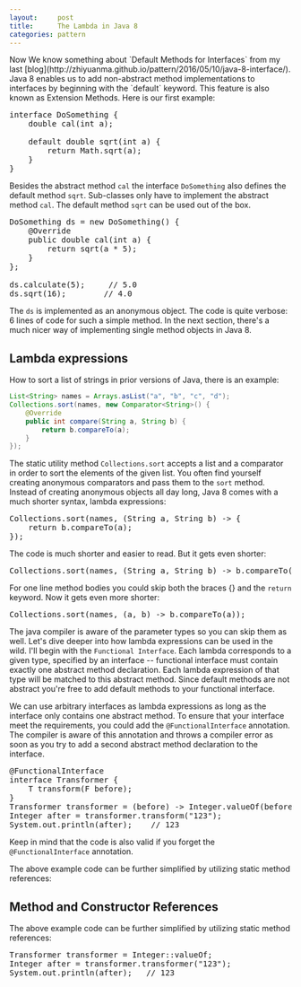 ```yaml
---
layout:     post
title:      The Lambda in Java 8
categories: pattern
---
```


<link rel="stylesheet" type="text/css" href="/js/prettify/css/github.css" />
Now We know something about `Default Methods for Interfaces` from my last [blog](http://zhiyuanma.github.io/pattern/2016/05/10/java-8-interface/).
Java 8 enables us to add non-abstract method implementations to interfaces by beginning with the `default` keyword. This feature is also known as Extension Methods. Here is our first example:

<pre class="prettyprint">
interface DoSomething {
    double cal(int a);

    default double sqrt(int a) {
        return Math.sqrt(a);
    }
}
</pre>

Besides the abstract method `cal` the interface `DoSomething` also defines the default method `sqrt`. 
Sub-classes only have to implement the abstract method `cal`. The default method `sqrt` can be used out of the box.

<pre class="prettyprint">
DoSomething ds = new DoSomething() {
    @Override
    public double cal(int a) {
        return sqrt(a * 5);
    }
};

ds.calculate(5);     // 5.0
ds.sqrt(16);        // 4.0
</pre>

The `ds` is implemented as an anonymous object. The code is quite verbose: 6 lines of code for such a simple method. 
In the next section, there's a much nicer way of implementing single method objects in Java 8.

## Lambda expressions
How to sort a list of strings in prior versions of Java, there is an example:

```java
List<String> names = Arrays.asList("a", "b", "c", "d");
Collections.sort(names, new Comparator<String>() {
    @Override
    public int compare(String a, String b) {
        return b.compareTo(a);
    }
});
```

The static utility method `Collections.sort` accepts a list and a comparator in order to sort the elements of the given list. 
You often find yourself creating anonymous comparators and pass them to the `sort` method.
Instead of creating anonymous objects all day long, Java 8 comes with a much shorter syntax, lambda expressions:

<pre class="prettyprint">
Collections.sort(names, (String a, String b) -> {
    return b.compareTo(a);
});
</pre>

The code is much shorter and easier to read. But it gets even shorter:

<pre class="prettyprint">
Collections.sort(names, (String a, String b) -> b.compareTo(a));
</pre>

For one line method bodies you could skip both the braces {} and the `return` keyword. Now it gets even more shorter:

<pre class="prettyprint">
Collections.sort(names, (a, b) -> b.compareTo(a));
</pre>

The java compiler is aware of the parameter types so you can skip them as well. 
Let's dive deeper into how lambda expressions can be used in the wild. I'll begin with the `Functional Interface`.
Each lambda corresponds to a given type, specified by an interface -- functional interface must contain exactly one abstract method declaration. 
Each lambda expression of that type will be matched to this abstract method. Since default methods are not abstract you're free to add default methods to your functional interface.

We can use arbitrary interfaces as lambda expressions as long as the interface only contains one abstract method. 
To ensure that your interface meet the requirements, you could add the `@FunctionalInterface` annotation. 
The compiler is aware of this annotation and throws a compiler error as soon as you try to add a second abstract method declaration to the interface.

<pre class="prettyprint">
@FunctionalInterface
interface Transformer<F, T> {
    T transform(F before);
}
Transformer<String, Integer> transformer = (before) -> Integer.valueOf(before);
Integer after = transformer.transform("123");
System.out.println(after);    // 123
</pre>

Keep in mind that the code is also valid if you forget the `@FunctionalInterface` annotation.

The above example code can be further simplified by utilizing static method references:


## Method and Constructor References
The above example code can be further simplified by utilizing static method references:

<pre class="prettyprint">
Transformer<String, Integer> transformer = Integer::valueOf;
Integer after = transformer.transformer("123");
System.out.println(after);   // 123
</pre>